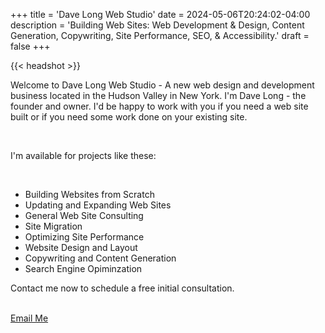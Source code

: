 +++
title = 'Dave Long Web Studio'
date = 2024-05-06T20:24:02-04:00
description = 'Building Web Sites: Web Development & Design, Content Generation, Copywriting, Site Performance, SEO, & Accessibility.'
draft = false
+++

{{< headshot >}}

<p>Welcome to Dave Long Web Studio - A new web design and development business
located in the Hudson Valley in New York. I'm Dave Long - the founder and
owner. I'd be happy to work with you if you need a web site built or if you
need some work done on your existing site.</p> 

<br>

<p>I'm available for projects like these:</p> 

<br>

  <ul>
    <li>Building Websites from Scratch</li>
    <li>Updating and Expanding Web Sites</li>
    <li>General Web Site Consulting</li>
    <li>Site Migration</li>
    <li>Optimizing Site Performance</li>
    <li>Website Design and Layout</li>
    <li>Copywriting and Content Generation</li>
    <li>Search Engine Opiminzation</li>
  </ul>

<p class='txt-center'>Contact me now to schedule a free initial consultation.</p> 

<br>

<div>
    <a 
      href="mailto:davelongdev@gmail.com"
    class="btn btn-center"
    >
      Email Me
    </a>
</div>

<br>
